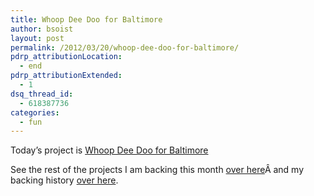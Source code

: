 ```yaml
---
title: Whoop Dee Doo for Baltimore
author: bsoist
layout: post
permalink: /2012/03/20/whoop-dee-doo-for-baltimore/
pdrp_attributionLocation:
  - end
pdrp_attributionExtended:
  - 1
dsq_thread_id:
  - 618387736
categories:
  - fun
---
```

Today&#8217;s project is [Whoop Dee Doo for Baltimore][1]



See the rest of the projects I am backing this month [over here][2]Â and my backing history [over here][3].

 [1]: http://www.kickstarter.com/projects/1851441206/whoop-dee-doo-for-baltimore
 [2]: http://whsjr.soistmann.com/oped/2012/03/01/kickstarter-my-new-obsession-and-12in12-for-march/
 [3]: http://www.kickstarter.com/profiles/bsoist/projects/backed
